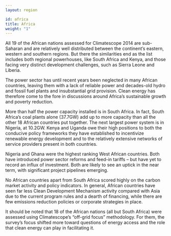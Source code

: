 ```yaml
---
layout: region

id: africa
title: Africa
weight: "1"
---
```

All 19 of the African nations assessed for Climatescope 2014 are sub-Saharan and are relatively well distributed between the continent’s eastern, western and southern regions. But there the similarities end as the list includes both regional powerhouses, like South Africa and Kenya, and those facing very distinct development challenges, such as Sierra Leone and Liberia.

The power sector has until recent years been neglected in many African countries, leaving them with a lack of reliable power and decades-old hydro and fossil fuel plants and insubstantial grid provision. Clean energy has therefore come to the fore in discussions around Africa’s sustainable growth and poverty reduction.

More than half the power capacity installed is in South Africa. In fact, South Africa’s coal plants alone (37.7GW) add up to more capacity than all the other 18 African countries put together. The next largest power system is in Nigeria, at 10.2GW. Kenya and Uganda owe their high positions to both the conducive policy frameworks they have established to incentivize renewable energy development and to the relatively extensive networks of service providers present in both countries. 

Nigeria and Ghana were the highest ranking West African countries. Both have introduced power sector reforms and feed-in tariffs – but have yet to record an influx of investment. Both are likely to see an uptick in the near term, with significant project pipelines emerging.

No African countries apart from South Africa scored highly on the carbon market activity and policy indicators. In general, African countries have seen far less Clean Development Mechanism activity compared with Asia due to the current program rules and a dearth of financing, while there are few emissions reduction policies or corporate strategies in place.

It should be noted that 18 of the African nations (all but South Africa) were assessed using Climatescope’s “off-grid focus” methodology. For them, the survey’s focus shifted more toward questions of energy access and the role that clean energy can play in facilitating it.